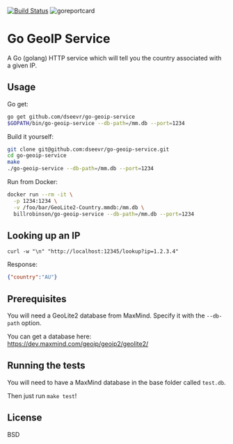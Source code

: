 [![Build Status](https://travis-ci.org/dseevr/go-geoip-service.svg?branch=master)](https://travis-ci.org/dseevr/go-geoip-service) ![goreportcard](https://goreportcard.com/badge/github.com/dseevr/go-geoip-service "goreportcard")

# Go GeoIP Service

A Go (golang) HTTP service which will tell you the country associated with a given IP.

## Usage

Go get:
```sh
go get github.com/dseevr/go-geoip-service
$GOPATH/bin/go-geoip-service --db-path=/mm.db --port=1234
```

Build it yourself:
```sh
git clone git@github.com:dseevr/go-geoip-service.git
cd go-geoip-service
make
./go-geoip-service --db-path=/mm.db --port=1234
```

Run from Docker:

```sh
docker run --rm -it \
  -p 1234:1234 \
  -v /foo/bar/GeoLite2-Country.mmdb:/mm.db \
  billrobinson/go-geoip-service --db-path=/mm.db --port=1234
```

## Looking up an IP

```
curl -w "\n" "http://localhost:12345/lookup?ip=1.2.3.4"
```

Response:

```json
{"country":"AU"}
```

## Prerequisites

You will need a GeoLite2 database from MaxMind.  Specify it with the `--db-path` option.

You can get a database here:  https://dev.maxmind.com/geoip/geoip2/geolite2/

## Running the tests

You will need to have a MaxMind database in the base folder called `test.db`.

Then just run `make test`!

## License

BSD
